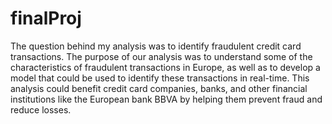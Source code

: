 # finalProj

The question behind my analysis was to identify fraudulent credit card transactions. The purpose of our analysis was to understand some of the characteristics of fraudulent transactions in Europe, as well as to develop a model that could be used to identify these transactions in real-time. This analysis could benefit credit card companies, banks, and other financial institutions like the European bank BBVA by helping them prevent fraud and reduce losses.
